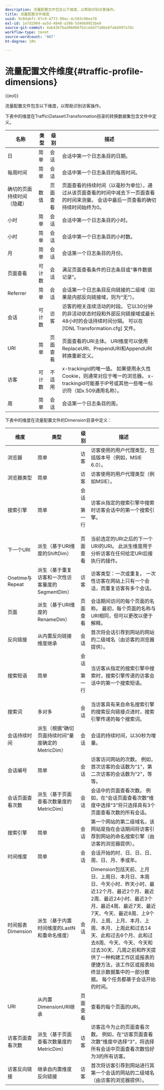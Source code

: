 ```yaml
---
description: 流量配置文件包含以下维度，以帮助识别访客操作。
title: 流量配置文件维度
uuid: 9c0dabfc-67c9-4772-99ac-4c503c06ea78
exl-id: 1e7d2904-aa5d-4848-a398-5d4669953be9
source-git-commit: 4ab43bfbad96096fb2cebd77a8be8fa6d49fa7dc
workflow-type: tm+mt
source-wordcount: '987'
ht-degree: 10%

---
```


# 流量配置文件维度{#traffic-profile-dimensions}

{{eol}}

流量配置文件包含以下维度，以帮助识别访客操作。

下表中的维度在Traffic\Dataset\Transformation目录的转换数据集包含文件中定义。

| 名称 | 类型 | 级别 | 描述 |
|---|---|---|---|
| 日 | 简单 | 会话 | 会话中第一个日志条目的日期。 |
| 每周时间 | 简单 | 会话 | 会话中第一个日志条目的每周时间。 |
| 确切的页面持续时间（隐藏） | 数值 | 页面查看 | 页面查看的持续时间（以毫秒为单位），通过从该页面查看的时间中减去下一页面查看的时间来测量。 会话中最后一页查看的确切持续时间始终为0。 |
| 小时 | 简单 | 会话 | 会话中第一个日志条目的小时。 |
| 小时 | 简单 | 会话 | 会话中第一个日志条目的小时数。 |
| 月 | 简单 | 会话 | 会话第一个日志条目的月份。 |
| 页面查看 | 可计数 | 会话 | 满足页面查看条件的日志条目或“事件数据记录”。 |
| Referrer | 简单 | 会话 | 会话第一个日志条目反向链接的二级域（如果是内部反向链接域，则为“无”）。 |
| 会话 | 可计数 | 访客 | 访客的相关连续活动的时段。 它以30分钟的非活动状态时段和外部反向链接域或最长48小时的会话持续时间分隔。 可以在 [!DNL Transformation.cfg] 文件。 |
| URI | 简单 | 页面查看 | 页面查看的URI主体。 URI维度可以使用ReplaceURI、PrependURI和AppendURI转换重新定义。 |
| 访客 | 可计数 | 不适用 | x-trackingid的唯一值。 如果使用永久性Cookie，则通常对应于唯一的浏览器。 x-trackingid可能基于IP号或其他一些唯一标识符（如x.509通用名称）。 |
| 周 | 简单 | 会话 | 会话第一个日志条目的周。 |

下表中的维度在流量配置文件的Dimension目录中定义：

<table id="table_02AC8DAD1B62443A96FABCB75C37F23A"> 
 <thead> 
  <tr> 
   <th colname="col1" class="entry"> 维度 </th> 
   <th colname="col2" class="entry"> 类型 </th> 
   <th colname="col03" class="entry"> 级别 </th> 
   <th colname="col3" class="entry"> 描述 </th> 
  </tr> 
 </thead>
 <tbody> 
  <tr> 
   <td colname="col1"> 浏览器 </td> 
   <td colname="col2"> 简单 </td> 
   <td colname="col03"> 访客 </td> 
   <td colname="col3"> 访客使用的用户代理类型，包括版本号（例如，MSIE 6.0）。 </td> 
  </tr> 
  <tr> 
   <td colname="col1"> 浏览器类型 </td> 
   <td colname="col2"> 简单 </td> 
   <td colname="col03"> 访客 </td> 
   <td colname="col3"> 访客使用的用户代理类型（例如MSIE）。 </td> 
  </tr> 
  <tr> 
   <td colname="col1"> 搜索引擎 </td> 
   <td colname="col2"> 简单 </td> 
   <td colname="col03">会话 <p>第一行 </p></td> 
   <td colname="col3"> 访客从指定的搜索引擎中搜索时访客会话中的第一个搜索引擎。 </td> 
  </tr> 
  <tr> 
   <td colname="col1"> 下一个URI </td> 
   <td colname="col2"> 派生（基于URI维度的ShiftDim） </td> 
   <td colname="col03"> 页面查看 </td> 
   <td colname="col3"> 当前选定的URI之后的下一个URI的URI。 此派生维度用于分析访客在任何给定URI后接执行的操作。 </td> 
  </tr> 
  <tr> 
   <td colname="col1"> Onetime与Repeat </td> 
   <td colname="col2"> 派生（基于重复访客和一次性访客量度的SegmentDim） </td> 
   <td colname="col03"> 访客 </td> 
   <td colname="col3"> 访客类型：一次或重复。 一次性访客在网站上只有一个会话，而重复访客有多个会话。 </td> 
  </tr> 
  <tr> 
   <td colname="col1"> 页面 </td> 
   <td colname="col2"> 派生（基于URI维度的RenameDim） </td> 
   <td colname="col03"> 页面查看 </td> 
   <td colname="col3"> 会话期间访问的每个页面的名称。 最初，每个页面的名称与URI相同，但可以更改以便于解释。 </td> 
  </tr> 
  <tr> 
   <td colname="col1"> 反向链接 </td> 
   <td colname="col2"> 从内置反向链接维度继承 </td> 
   <td colname="col03"> 会话 </td> 
   <td colname="col3"> 首次将会话引荐到网站的网站的二级域名（由访客的浏览器提供）。 </td> 
  </tr> 
  <tr> 
   <td colname="col1"> 搜索短语 </td> 
   <td colname="col2"> 简单 </td> 
   <td colname="col03">会话 <p>第一行 </p></td> 
   <td colname="col3"> 当访客从指定的搜索引擎中搜索时，搜索引擎传递的访客会话中的第一个搜索短语。 </td> 
  </tr> 
  <tr> 
   <td colname="col1"> 搜索词 </td> 
   <td colname="col2"> 多对多 </td> 
   <td colname="col03"> 会话 </td> 
   <td colname="col3"> 当访客具有来自命名搜索引擎的搜索反向链接点进时，搜索引擎传递的每个搜索词。 </td> 
  </tr> 
  <tr> 
   <td colname="col1"> 会话持续时间 </td> 
   <td colname="col2"> 派生（根据“确切页面持续时间”量度确定的MetricDim） </td> 
   <td colname="col03"> 会话 </td> 
   <td colname="col3"> 会话的持续时间，以30秒为增量。 </td> 
  </tr> 
  <tr> 
   <td colname="col1"> 会话编号 </td> 
   <td colname="col2"> 简单 </td> 
   <td colname="col03"> 会话 </td> 
   <td colname="col3"> 访客访问网站的次数。 例如，首次访客的会话数为“1”，第二次访客的会话数为“2”，等等。 </td> 
  </tr> 
  <tr> 
   <td colname="col1"> 会话页面查看次数 </td> 
   <td colname="col2"> 派生（基于页面查看次数量度的MetricDim） </td> 
   <td colname="col03"> 会话 </td> 
   <td colname="col3"> 会话中的页面查看次数。 例如，在“会话页面查看次数”维度中选择“3”将只选择具有3个页面查看次数的所有会话。 </td> 
  </tr> 
  <tr> 
   <td colname="col1"> 搜索引擎 </td> 
   <td colname="col2"> 简单 </td> 
   <td colname="col03"> 会话 </td> 
   <td colname="col3"> 第一个网站的第二级域名，该网站是指在会话期间将访客引荐到网站的命名搜索引擎（由访客的浏览器提供）。 </td> 
  </tr> 
  <tr> 
   <td colname="col1"> 时间维度 </td> 
   <td colname="col2"> 简单 </td> 
   <td colname="col03"> 会话 </td> 
   <td colname="col3"> 会话开始的时、日、日、日、周、日、月、季或年。 </td> 
  </tr> 
  <tr> 
   <td colname="col1"> 时间报表Dimension </td> 
   <td colname="col2"> 派生（基于内置时间维度的LastN和重命名维度） </td> 
   <td colname="col03"> 会话 </td> 
   <td colname="col3"> Dimension包括天前、上月日、上周日、本月日、本周日、今天小时、昨天小时、最近12个月、最近2个月、最近2周、最近24小时、最近3个月、最近4周、最近7天、最近7天、今天、最近8周、上9个月、上周、上月、本月、上周、本月、上周此和过去14天、此和过去6个月、此和过去8周、今天、今天、今天和过去30天、几周之前和昨天提供了一种构建工作区或报表的便捷方法，该工作区或报表始终显示数据集中的一部分数据。 每个任务都基于会话开始的时间。 </td> 
  </tr> 
  <tr> 
   <td colname="col1"> URI </td> 
   <td colname="col2"> 从内置DimensionURI继承 </td> 
   <td colname="col03"> 页面查看 </td> 
   <td colname="col3"> 查看的每个页面的URI。 </td> 
  </tr> 
  <tr> 
   <td colname="col1"> 访客页面查看次数 </td> 
   <td colname="col2"> 派生（基于页面查看次数量度的MetricDim） </td> 
   <td colname="col03"> 访客 </td> 
   <td colname="col3"> 访客迄今为止的页面查看次数。 例如，在“访客页面查看次数”维度中选择“3”，将选择所有会话中页面查看次数恰好为3的所有访客。 </td> 
  </tr> 
  <tr> 
   <td colname="col1"> 访客反向链接 </td> 
   <td colname="col2"> 继承自内置维度反向链接 </td> 
   <td colname="col03"> 访客 </td> 
   <td colname="col3"> 首次将访客引荐到网站进行其第一个会话的网站的二级域名（由访客的浏览器提供）。 </td> 
  </tr> 
 </tbody> 
</table>
